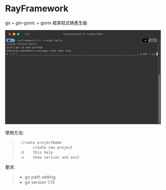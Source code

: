 RayFramework
===============

go + gin-gonic + gorm 框架程式碼產生器

![demo](https://raw.githubusercontent.com/karta0898098/rayframework-cli/master/example/demo.gif)


使用方法:
>```
>  -create projectName
>        create new project
>  -h    this help
>  -v    show version and exit
>```

要求:
>- go path setting 
>- go version 1.13
